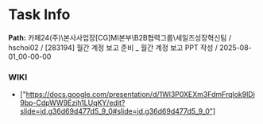 # Task Info

**Path:** 카페24(주)\본사사업장\[CG]MI본부\B2B협력그룹\세일즈성장혁신팀 / hschoi02 / [283194] 월간 계정 보고 준비 _ 월간 계정 보고 PPT 작성 / 2025-08-01_00-00-00

### WIKI
- ["https://docs.google.com/presentation/d/1Wl3P0XEXm3FdmFrqlok9lDi9bp-CdpWW9Ezjh1LUqKY/edit?slide=id.g36d69d477d5_9_0#slide=id.g36d69d477d5_9_0"]

